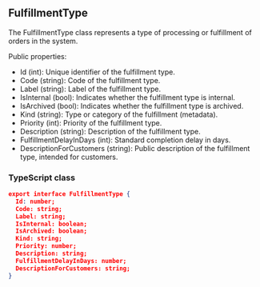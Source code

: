## FulfillmentType

The FulfillmentType class represents a type of processing or fulfillment of orders in the system.

Public properties:

- Id (int): Unique identifier of the fulfillment type.
- Code (string): Code of the fulfillment type.
- Label (string): Label of the fulfillment type.
- IsInternal (bool): Indicates whether the fulfillment type is internal.
- IsArchived (bool): Indicates whether the fulfillment type is archived.
- Kind (string): Type or category of the fulfillment (metadata).
- Priority (int): Priority of the fulfillment type.
- Description (string): Description of the fulfillment type.
- FulfillmentDelayInDays (int): Standard completion delay in days.
- DescriptionForCustomers (string): Public description of the fulfillment type, intended for customers.

### TypeScript class
```json
export interface FulfillmentType {
  Id: number;
  Code: string;
  Label: string;
  IsInternal: boolean;
  IsArchived: boolean;
  Kind: string;
  Priority: number;
  Description: string;
  FulfillmentDelayInDays: number;
  DescriptionForCustomers: string;
}
```